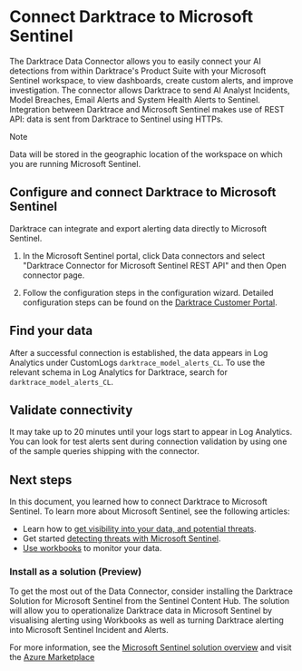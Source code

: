 <!-- Taken from https://raw.githubusercontent.com/Azure/Azure-Sentinel/master/DataConnectors/Templates/Doc_Template_REST_API_Connector.md -->

# Connect Darktrace to Microsoft Sentinel 


The Darktrace Data Connector allows you to easily connect your AI detections from within Darktrace's Product Suite with your Microsoft Sentinel workspace, to view dashboards, create custom alerts, and improve investigation. The connector allows Darktrace to send AI Analyst Incidents, Model Breaches, Email Alerts and System Health Alerts to Sentinel. Integration between Darktrace and Microsoft Sentinel makes use of REST API: data is sent from Darktrace to Sentinel using HTTPs.


> [!NOTE]
> Data will be stored in the geographic location of the workspace on which you are running Microsoft Sentinel.

## Configure and connect Darktrace to Microsoft Sentinel

Darktrace can integrate and export alerting data directly to Microsoft Sentinel.

1. In the Microsoft Sentinel portal, click Data connectors and select "Darktrace Connector for Microsoft Sentinel REST API" and then Open connector page.

2. Follow the configuration steps in the configuration wizard. Detailed configuration steps can be found on the [Darktrace Customer Portal](https://customerportal.darktrace.com/product-guides/main/microsoft-sentinel-introduction).

## Find your data

After a successful connection is established, the data appears in Log Analytics under CustomLogs `darktrace_model_alerts_CL`.
To use the relevant schema in Log Analytics for Darktrace, search for `darktrace_model_alerts_CL`.

## Validate connectivity
It may take up to 20 minutes until your logs start to appear in Log Analytics. You can look for test alerts sent during connection validation by using one of the sample queries shipping with the connector.


## Next steps
In this document, you learned how to connect Darktrace to Microsoft Sentinel. To learn more about Microsoft Sentinel, see the following articles:
- Learn how to [get visibility into your data, and potential threats](https://docs.microsoft.com/azure/sentinel/get-visibility).
- Get started [detecting threats with Microsoft Sentinel](https://docs.microsoft.com/azure/sentinel/detect-threats-built-in).
- [Use workbooks](https://docs.microsoft.com/azure/sentinel/monitor-your-data) to monitor your data.

### Install as a solution (Preview)

To get the most out of the Data Connector, consider installing the Darktrace Solution for Microsoft Sentinel from the Sentinel Content Hub. The solution will allow you to operationalize Darktrace data in Microsoft Sentinel by visualising alerting using Workbooks as well as turning Darktrace alerting into Microsoft Sentinel Incident and Alerts.

For more information, see the [Microsoft Sentinel solution overview](https://docs.microsoft.com/azure/sentinel/sentinel-solutions) and visit the [Azure Marketplace](https://azure.microsoft.com/marketplace/)

